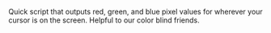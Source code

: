 Quick script that outputs red, green, and blue pixel values for wherever your cursor is on the screen.  Helpful to our color blind friends.
